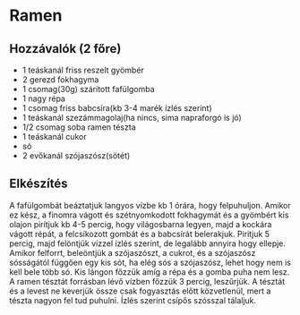 Ramen
============

Hozzávalók (2 főre)
-------------------

   - 1 teáskanál friss reszelt gyömbér
   - 2 gerezd fokhagyma
   - 1 csomag(30g) szárított fafülgomba
   - 1 nagy répa
   - 1 csomag friss babcsíra(kb 3-4 marék ízlés szerint)
   - 1 teáskanál szezámmagolaj(ha nincs, sima napraforgó is jó)
   - 1/2 csomag soba ramen tészta
   - 1 teáskanál cukor
   - só
   - 2 evőkanál szójaszósz(sötét)

Elkészítés
----------

A fafülgombát beáztatjuk langyos vízbe kb 1 órára, hogy felpuhuljon. Amikor ez 
kész, a finomra vágott és szétnyomkodott fokhagymát és a gyömbért kis olajon 
pirítjuk kb 4-5 percig, hogy világosbarna legyen, majd a kockára vágott répát,
a felcsíkozott gombát és a babcsírát belerakjuk. Pirítjuk 5 percig, majd felöntjük 
vízzel ízlés szerint, de legalább annyira hogy ellepje. Amikor felforrt, beleöntjük
a szójaszószt, a cukrot, és a szójaszósz sósságától függően egy kis sót, ha elég
sós a szójaszósz, lehet hogy nem is kell bele több só. Kis lángon főzzük amíg 
a répa és a gomba puha nem lesz. A ramen tésztát forrásban lévő vízben főzzük 
3 percig, leszűrjük. A tésztát és a levest ne keverjük össze csak fogyasztás előtt
közvetlenül, mert a tészta nagyon fel tud puhulni. Ízlés szerint csípős szósszal
tálaljuk.
